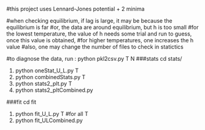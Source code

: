 #this project uses Lennard-Jones potential + 2 minima


#when checking equilibrium, if lag is large, it may be because the equilibrium is far
#or, the data are around equilibrium, but h is too small
#for the lowest temperature, the value of h needs some trial and run to guess, once this value is obtained,
#for higher temperatures, one increases the h value
#also, one may change the number of files to check in statictics

#to diagnose the data, run :
python pkl2csv.py T N
###stats
cd stats/
1. python oneStat_U_L.py T
2. python combinedStats.py T
3. python stats2_plt.py T
4. python stats2_pltCombined.py

###fit
cd fit
1. python fit_U_L.py T  #for all T
2. python fit_ULCombined.py